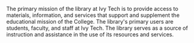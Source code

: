 The primary mission of the library at Ivy Tech is to provide access to materials, information, and services that support and supplement the educational mission of the College. The library's primary users are students, faculty, and staff at Ivy Tech. The library serves as a source of instruction and assistance in the use of its resources and services.
